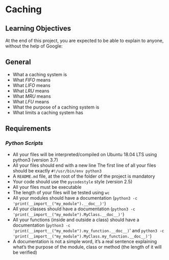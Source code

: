 # Caching

## Learning Objectives
At the end of this project, you are expected to be able to explain to anyone, without the help of Google:

## General
- What a caching system is
- What _FIFO_ means
- What _LIFO_ means
- What _LRU_ means
- What _MRU_ means
- What _LFU_ means
- What the purpose of a caching system is
- What limits a caching system has

## Requirements

### _Python Scripts_
- All your files will be interpreted/compiled on Ubuntu 18.04 LTS using python3 (version 3.7)
- All your files should end with a new line
The first line of all your files should be exactly ```#!/usr/bin/env python3```
- A ```README.md``` file, at the root of the folder of the project is mandatory
- Your code should use the ```pycodestyle``` style (version 2.5)
- All your files must be executable
- The length of your files will be tested using ```wc```
- All your modules should have a documentation (```python3 -c 'print(__import__("my_module").__doc__)'```)
- All your classes should have a documentation (```python3 -c 'print(__import__("my_module").MyClass.__doc__)'```)
- All your functions (inside and outside a class) should have a documentation (```python3 -c 'print(__import__("my_module").my_function.__doc__)```' and ```python3 -c 'print(__import__("my_module").MyClass.my_function.__doc__)'```)
- A documentation is not a simple word, it’s a real sentence explaining what’s the purpose of the module, class or method (the length of it will be verified)